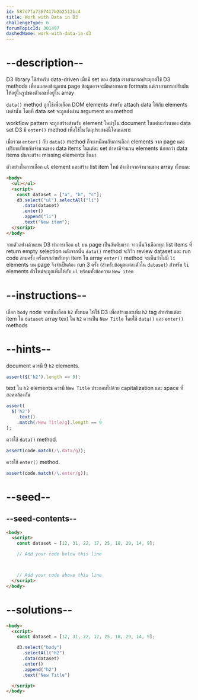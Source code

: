 ```yaml
---
id: 587d7fa7367417b2b2512bc4
title: Work with Data in D3
challengeType: 6
forumTopicId: 301497
dashedName: work-with-data-in-d3
---
```


# --description--

D3 library ใช้สำหรับ data-driven เมื่อมี set ของ data เราสามารถประยุกต์ใช้ D3 methods เพื่อนแสดงข้อมูลบน page ข้อมูลอาจจะมีหลากหลาย formats แต่เราสามารถปรับมันให้อยู่ในรูปของตัวเลขที่อยู่ใน array 

`data()` method ถูกใช้เพื่อเลือก DOM elements สำหรับ attach data ให้กับ elements เหล่านั้น 
โดยที่ data set จะถูกส่งผ่าน argument ของ method

workflow pattern จะถูกสร้างสำหรับ element ใหม่ๆใน document ในแต่บะส่วนของ data set 
D3 มี `enter()` method เพื่อใช้ในวัตถุประสงค์นี้โดนเฉพาะ

เมื่อรวม `enter()` กับ `data()` method ก็จะเหมือนกับการเลือก elements จาก page และเปรียบเทียบกับจำนวนของ data items ในแต่ละ set ถ้าหามีจำนวน elements น้อยกว่า data items มันจะสร้าง missing elements ขึ้นมา

ตัวอย่างในการเลือก `ul` element และสร้าง list item ใหม่ อ้างอิงจากจำนวนของ array ทั้งหมด:

```html
<body>
  <ul></ul>
  <script>
    const dataset = ["a", "b", "c"];
    d3.select("ul").selectAll("li")
      .data(dataset)
      .enter()
      .append("li")
      .text("New item");
  </script>
</body>
```

จากตัวอย่างด้านบน D3 ทำการเลือก `ul` บน page เป็นอันดับแรก จากนั้นจึงเลือกทุก list items ที่ return empty selection หลังจากนั้น `data()` method จะรีวิว review dataset และ run code สามครั้ง ครั้งแรกสำหรับทุก item ใน array  `enter()` method จะเห็นว่าไม่มี `li` elements บน page จึงจำเป็นต้อง run 3 ครั้ง (สำหรับข้อมูลแต่ละตัวใน `dataset`) สำหรับ `li` elements ตัวใหม่จะถูกเพิ่มให้กับ `ul` พร้อมทั้งข้อความ `New item`

# --instructions--

เลือก `body` node จากนั้นเลือก `h2` ทั้งหมด ให้ใช้ D3 เพื่อสร้างและเพิ่ม `h2` tag สำหรับแต่ละ item ใน `dataset` array
text ใน `h2` ควรเป็น `New Title` โดยใช้ `data()` และ `enter()` methods

# --hints--

document ควรมี 9 `h2` elements.

```js
assert($('h2').length == 9);
```

text ใน `h2` elements ควรมี `New Title` ประกอบไปด้วย capitalization และ space ที่สอดคล้องกัน

```js
assert(
  $('h2')
    .text()
    .match(/New Title/g).length == 9
);
```

ควรใช้ `data()` method.

```js
assert(code.match(/\.data/g));
```

ควรใช้ `enter()` method.

```js
assert(code.match(/\.enter/g));
```

# --seed--

## --seed-contents--

```html
<body>
  <script>
    const dataset = [12, 31, 22, 17, 25, 18, 29, 14, 9];

    // Add your code below this line



    // Add your code above this line
  </script>
</body>
```

# --solutions--

```html
<body>
  <script>
    const dataset = [12, 31, 22, 17, 25, 18, 29, 14, 9];

    d3.select("body")
      .selectAll("h2")
      .data(dataset)
      .enter()
      .append("h2")
      .text("New Title")

  </script>
</body>
```
